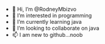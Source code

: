 - 👋 Hi, I’m @RodneyMbizvo
- 👀 I’m interested in programming
- 🌱 I’m currently learning java
- 💞️ I’m looking to collaborate on java
- 📫 I am new to github...noob

<!---
RodneyMbizvo/RodneyMbizvo is a ✨ special ✨ repository because its `README.md` (this file) appears on your GitHub profile.
You can click the Preview link to take a look at your changes.
--->
